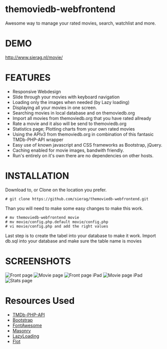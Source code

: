 themoviedb-webfrontend
======================
Awesome way to manage your rated movies, search, watchlist and more.

DEMO
======================
http://www.sierag.nl/movie/

FEATURES
======================
- Responsive Webdesign
- Slide through your movies with keyboard navigation
- Loading only the images when needed (by Lazy loading) 
- Displaying all your movies in one screen.
- Searching movies in local database and on themoviedb.org
- Import all movies from themoviedb.org that you have rated allready
- Rate a movie and it also will be send to themoviedb.org
- Statistics page; Plotting charts from your own rated movies
- Using the APIv3 from themoviedb.org in combination of this fantasic TMDb-PHP-API wrapper 
- Easy use of known javascript and CSS frameworks as Bootstrap, jQuery.
- Caching enabled for movie images, bandwith friendly.
- Run's entirely on it's own there are no dependencies on other hosts.

INSTALLATION
======================

Download to, or Clone on the location you prefer. 
```
# git clone https://github.com/sierag/themoviedb-webfrontend.git
```
Than you will need to make some easy changes to make this work.
```
# mv themoviedb-webfrontend movie
# mv movie/config.php.default movie/config.php
# vi movie/config.php and add the right values
```
Last step is to create the tabel into your database to make it work.
Import db.sql into your database and make sure the table name is movies

SCREENSHOTS
======================
![Front page](http://github.com/sierag/themoviedb-webfrontend/raw/master/img/screen1.jpg)
![Movie page](http://github.com/sierag/themoviedb-webfrontend/raw/master/img/screen2.jpg)
![Front page iPad](http://github.com/sierag/themoviedb-webfrontend/raw/master/img/ipad1.jpg)
![Movie page iPad](http://github.com/sierag/themoviedb-webfrontend/raw/master/img/ipad2.jpg)
![Stats page](http://github.com/sierag/themoviedb-webfrontend/raw/master/img/screen3.jpg)


Resources Used
===============
* [TMDb-PHP-API](https://github.com/glamorous/TMDb-PHP-API)
* [Bootstrap](http://getbootstrap.com)
* [FontAwesome](http://fortawesome.github.com/Font-Awesome/)
* [Masonry](http://masonry.desandro.com/)
* [LazyLoading](http://www.appelsiini.net/projects/lazyload)
* [Flot](https://github.com/flot/flot)
